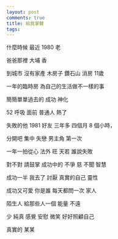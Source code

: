 ```yaml
---
layout: post
comments: true
title: 給我掌聲
tags: 
---
```

什麼時候 最近 1980 老

爸爸那裡 大埔 香

到城市 沒有家產 木房子 鑽石山 消房 11歲

一年的臨時房 為自己的生活做不一樣的事

簡簡單單過去的 成功 神化

52 呼吸 面前 普通人 熱了

失敗的他 1981 好友 三年多 四個月 8 個小時，

分開吧 集中 失戀 男主角 第一次

一年一拍從心 法外 旺 天若 誰說失敗

對不對 請鼓掌 成功中的 不爭 慈 不聞 智慧

成功一半 我去了 討厭 真實的自己 靈性

成功又可愛 你是誰 每天都問一次 家人

陌生人 給那些人一個 能量 不遠

少 純真 感覺 安慰 微笑 好好照顧自己

真實的 某某
